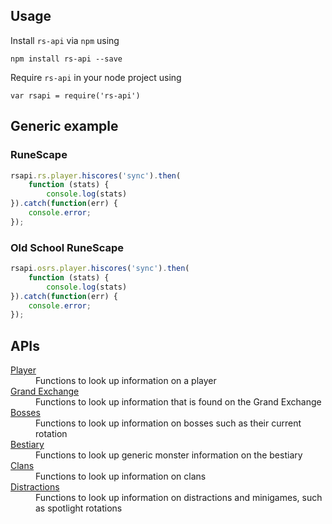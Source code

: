 ## Usage
Install `rs-api` via `npm` using

`npm install rs-api --save`

Require `rs-api` in your node project using

`var rsapi = require('rs-api')`

## Generic example

### RuneScape
```javascript
rsapi.rs.player.hiscores('sync').then(
    function (stats) {
        console.log(stats)
}).catch(function(err) {
    console.error;
});
```

### Old School RuneScape
```javascript
rsapi.osrs.player.hiscores('sync').then(
    function (stats) {
        console.log(stats)
}).catch(function(err) {
    console.error;
});
```

## APIs

<dl>
    <dt>
        <a href="player">Player</a>
    </dt>
    <dd>
        Functions to look up information on a player
    </dd>
    <dt>
        <a href="grandexchange">Grand Exchange</a>
    </dt>
    <dd>  
          Functions to look up information that is found on the Grand Exchange
    </dd>
    <dt>
        <a href="boss">Bosses</a>
    </dt>
    <dd>
        Functions to look up information on bosses such as their current rotation
    </dd>
    <dt>
        <a href="bestiary">Bestiary</a>
    </dt>
    <dd> 
           Functions to look up generic monster information on the bestiary
    </dd>
    <dt>
        <a href="clan">Clans</a>
    </dt>
    <dd>   
         Functions to look up information on clans
    </dd>
    <dt>
        <a href="distraction">Distractions</a>
    </dt>
    <dd>
        Functions to look up information on distractions and minigames, such as spotlight rotations
    </dd>
</dl>